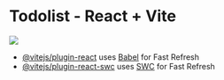 # Todolist - React + Vite
<img src="https://media.discordapp.net/attachments/1223520563461623878/1223521429962625074/image.png?ex=661a2820&is=6607b320&hm=21dd69d48daa56c6df49194b503b4b3d9abdc82368654c8b4fb4957ae08a6238&=&format=webp&quality=lossless&width=1206&height=583">

- [@vitejs/plugin-react](https://github.com/vitejs/vite-plugin-react/blob/main/packages/plugin-react/README.md) uses [Babel](https://babeljs.io/) for Fast Refresh
- [@vitejs/plugin-react-swc](https://github.com/vitejs/vite-plugin-react-swc) uses [SWC](https://swc.rs/) for Fast Refresh
